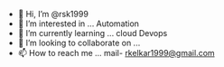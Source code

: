 - 👋 Hi, I’m @rsk1999
- 👀 I’m interested in ... Automation
- 🌱 I’m currently learning ... cloud Devops
- 💞️ I’m looking to collaborate on ... 
- 📫 How to reach me ... mail- rkelkar1999@gmail.com

<!---
rsk1999/rsk1999 is a ✨ special ✨ repository because its `README.md` (this file) appears on your GitHub profile.
You can click the Preview link to take a look at your changes.
--->
